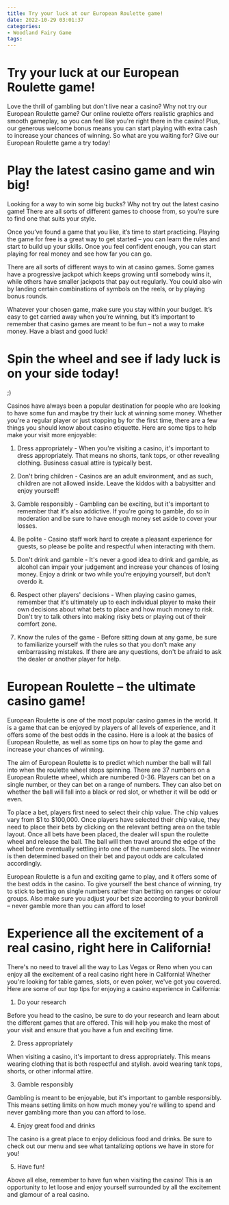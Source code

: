```yaml
---
title: Try your luck at our European Roulette game!
date: 2022-10-29 03:01:37
categories:
- Woodland Fairy Game
tags:
---
```



#  Try your luck at our European Roulette game!

Love the thrill of gambling but don't live near a casino? Why not try our European Roulette game? Our online roulette offers realistic graphics and smooth gameplay, so you can feel like you're right there in the casino! Plus, our generous welcome bonus means you can start playing with extra cash to increase your chances of winning. So what are you waiting for? Give our European Roulette game a try today!

#  Play the latest casino game and win big!

Looking for a way to win some big bucks? Why not try out the latest casino game! There are all sorts of different games to choose from, so you’re sure to find one that suits your style.

Once you’ve found a game that you like, it’s time to start practicing. Playing the game for free is a great way to get started – you can learn the rules and start to build up your skills. Once you feel confident enough, you can start playing for real money and see how far you can go.

There are all sorts of different ways to win at casino games. Some games have a progressive jackpot which keeps growing until somebody wins it, while others have smaller jackpots that pay out regularly. You could also win by landing certain combinations of symbols on the reels, or by playing bonus rounds.

Whatever your chosen game, make sure you stay within your budget. It’s easy to get carried away when you’re winning, but it’s important to remember that casino games are meant to be fun – not a way to make money. Have a blast and good luck!

#  Spin the wheel and see if lady luck is on your side today!

;)

Casinos have always been a popular destination for people who are looking to have some fun and maybe try their luck at winning some money. Whether you're a regular player or just stopping by for the first time, there are a few things you should know about casino etiquette. Here are some tips to help make your visit more enjoyable:

1. Dress appropriately - When you're visiting a casino, it's important to dress appropriately. That means no shorts, tank tops, or other revealing clothing. Business casual attire is typically best.

2. Don't bring children - Casinos are an adult environment, and as such, children are not allowed inside. Leave the kiddos with a babysitter and enjoy yourself!

3. Gamble responsibly - Gambling can be exciting, but it's important to remember that it's also addictive. If you're going to gamble, do so in moderation and be sure to have enough money set aside to cover your losses.

4. Be polite - Casino staff work hard to create a pleasant experience for guests, so please be polite and respectful when interacting with them.

5. Don't drink and gamble - It's never a good idea to drink and gamble, as alcohol can impair your judgement and increase your chances of losing money. Enjoy a drink or two while you're enjoying yourself, but don't overdo it.

6. Respect other players' decisions - When playing casino games, remember that it's ultimately up to each individual player to make their own decisions about what bets to place and how much money to risk. Don't try to talk others into making risky bets or playing out of their comfort zone.

7. Know the rules of the game - Before sitting down at any game, be sure to familiarize yourself with the rules so that you don't make any embarrassing mistakes. If there are any questions, don't be afraid to ask the dealer or another player for help.

#  European Roulette – the ultimate casino game!

European Roulette is one of the most popular casino games in the world. It is a game that can be enjoyed by players of all levels of experience, and it offers some of the best odds in the casino. Here is a look at the basics of European Roulette, as well as some tips on how to play the game and increase your chances of winning.

The aim of European Roulette is to predict which number the ball will fall into when the roulette wheel stops spinning. There are 37 numbers on a European Roulette wheel, which are numbered 0-36. Players can bet on a single number, or they can bet on a range of numbers. They can also bet on whether the ball will fall into a black or red slot, or whether it will be odd or even.

To place a bet, players first need to select their chip value. The chip values vary from $1 to $100,000. Once players have selected their chip value, they need to place their bets by clicking on the relevant betting area on the table layout. Once all bets have been placed, the dealer will spun the roulette wheel and release the ball. The ball will then travel around the edge of the wheel before eventually settling into one of the numbered slots. The winner is then determined based on their bet and payout odds are calculated accordingly.

European Roulette is a fun and exciting game to play, and it offers some of the best odds in the casino. To give yourself the best chance of winning, try to stick to betting on single numbers rather than betting on ranges or colour groups. Also make sure you adjust your bet size according to your bankroll – never gamble more than you can afford to lose!

#  Experience all the excitement of a real casino, right here in California!

There's no need to travel all the way to Las Vegas or Reno when you can enjoy all the excitement of a real casino right here in California! Whether you're looking for table games, slots, or even poker, we've got you covered. Here are some of our top tips for enjoying a casino experience in California:

1. Do your research

Before you head to the casino, be sure to do your research and learn about the different games that are offered. This will help you make the most of your visit and ensure that you have a fun and exciting time.

2. Dress appropriately

When visiting a casino, it's important to dress appropriately. This means wearing clothing that is both respectful and stylish. avoid wearing tank tops, shorts, or other informal attire.

3. Gamble responsibly

Gambling is meant to be enjoyable, but it's important to gamble responsibly. This means setting limits on how much money you're willing to spend and never gambling more than you can afford to lose.

4. Enjoy great food and drinks

The casino is a great place to enjoy delicious food and drinks. Be sure to check out our menu and see what tantalizing options we have in store for you!

5. Have fun!

Above all else, remember to have fun when visiting the casino! This is an opportunity to let loose and enjoy yourself surrounded by all the excitement and glamour of a real casino.